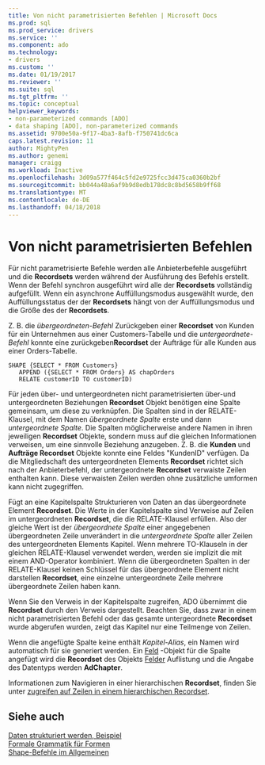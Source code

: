 ```yaml
---
title: Von nicht parametrisierten Befehlen | Microsoft Docs
ms.prod: sql
ms.prod_service: drivers
ms.service: ''
ms.component: ado
ms.technology:
- drivers
ms.custom: ''
ms.date: 01/19/2017
ms.reviewer: ''
ms.suite: sql
ms.tgt_pltfrm: ''
ms.topic: conceptual
helpviewer_keywords:
- non-parameterized commands [ADO]
- data shaping [ADO], non-parameterized commands
ms.assetid: 9700e50a-9f17-4ba3-8afb-f750741dc6ca
caps.latest.revision: 11
author: MightyPen
ms.author: genemi
manager: craigg
ms.workload: Inactive
ms.openlocfilehash: 3d09a577f464c5fd2e9725fcc3d475ca0360b2bf
ms.sourcegitcommit: bb044a48a6af9b9d8edb178dc8c8bd5658b9ff68
ms.translationtype: MT
ms.contentlocale: de-DE
ms.lasthandoff: 04/18/2018
---
```

# <a name="operation-of-non-parameterized-commands"></a>Von nicht parametrisierten Befehlen
Für nicht parametrisierte Befehle werden alle Anbieterbefehle ausgeführt und die **Recordsets** werden während der Ausführung des Befehls erstellt. Wenn der Befehl synchron ausgeführt wird alle der **Recordsets** vollständig aufgefüllt. Wenn ein asynchrone Auffüllungsmodus ausgewählt wurde, den Auffüllungsstatus der der **Recordsets** hängt von der Auffüllungsmodus und die Größe des der **Recordsets**.  
  
 Z. B. die *übergeordneten-Befehl* Zurückgeben einer **Recordset** von Kunden für ein Unternehmen aus einer Customers-Tabelle und die *untergeordnete-Befehl* konnte eine zurückgeben**Recordset** der Aufträge für alle Kunden aus einer Orders-Tabelle.  
  
```  
SHAPE {SELECT * FROM Customers}   
   APPEND ({SELECT * FROM Orders} AS chapOrders   
   RELATE customerID TO customerID)  
```  
  
 Für jeden über- und untergeordneten nicht parametrisierten über-und untergeordneten Beziehungen **Recordset** Objekt benötigen eine Spalte gemeinsam, um diese zu verknüpfen. Die Spalten sind in der RELATE-Klausel, mit dem Namen *übergeordnete Spalte* erste und dann *untergeordnete Spalte*. Die Spalten möglicherweise andere Namen in ihren jeweiligen **Recordset** Objekte, sondern muss auf die gleichen Informationen verweisen, um eine sinnvolle Beziehung anzugeben. Z. B. die **Kunden** und **Aufträge Recordset** Objekte konnte eine Feldes "KundenID" verfügen. Da die Mitgliedschaft des untergeordneten Elements **Recordset** richtet sich nach der Anbieterbefehl, der untergeordnete **Recordset** verwaiste Zeilen enthalten kann. Diese verwaisten Zeilen werden ohne zusätzliche umformen kann nicht zugegriffen.  
  
 Fügt an eine Kapitelspalte Strukturieren von Daten an das übergeordnete Element **Recordset**. Die Werte in der Kapitelspalte sind Verweise auf Zeilen im untergeordneten **Recordset**, die die RELATE-Klausel erfüllen. Also der gleiche Wert ist der *übergeordnete Spalte* einer angegebenen übergeordneten Zeile unverändert in die *untergeordnete Spalte* aller Zeilen des untergeordneten Elements Kapitel. Wenn mehrere TO-Klauseln in der gleichen RELATE-Klausel verwendet werden, werden sie implizit die mit einem AND-Operator kombiniert. Wenn die übergeordneten Spalten in der RELATE-Klausel keinen Schlüssel für das übergeordnete Element nicht darstellen **Recordset**, eine einzelne untergeordnete Zeile mehrere übergeordnete Zeilen haben kann.  
  
 Wenn Sie den Verweis in der Kapitelspalte zugreifen, ADO übernimmt die **Recordset** durch den Verweis dargestellt. Beachten Sie, dass zwar in einem nicht parametrisierten Befehl oder das gesamte untergeordnete **Recordset** wurde abgerufen wurden, zeigt das Kapitel nur eine Teilmenge von Zeilen.  
  
 Wenn die angefügte Spalte keine enthält *Kapitel-Alias*, ein Namen wird automatisch für sie generiert werden. Ein [Feld](../../../ado/reference/ado-api/field-object.md) -Objekt für die Spalte angefügt wird die **Recordset** des Objekts [Felder](../../../ado/reference/ado-api/fields-collection-ado.md) Auflistung und die Angabe des Datentyps werden **AdChapter**.  
  
 Informationen zum Navigieren in einer hierarchischen **Recordset**, finden Sie unter [zugreifen auf Zeilen in einem hierarchischen Recordset](../../../ado/guide/data/accessing-rows-in-a-hierarchical-recordset.md).  
  
## <a name="see-also"></a>Siehe auch  
 [Daten strukturiert werden, Beispiel](../../../ado/guide/data/data-shaping-example.md)   
 [Formale Grammatik für Formen](../../../ado/guide/data/formal-shape-grammar.md)   
 [Shape-Befehle im Allgemeinen](../../../ado/guide/data/shape-commands-in-general.md)
